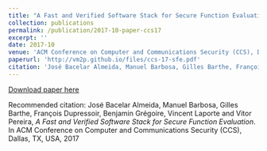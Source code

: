 ```yaml
---
title: "A Fast and Verified Software Stack for Secure Function Evaluation"
collection: publications
permalink: /publication/2017-10-paper-ccs17
excerpt: ''
date: 2017-10
venue: 'ACM Conference on Computer and Communications Security (CCS), Dallas, TX, USA, 2017'
paperurl: 'http://vm2p.github.io/files/ccs-17-sfe.pdf'
citation: 'José Bacelar Almeida, Manuel Barbosa, Gilles Barthe, François Dupressoir, Benjamin Grégoire, Vincent Laporte and Vitor Pereira, *A Fast and Verified Software Stack for Secure Function Evaluation*. In ACM Conference on Computer and Communications Security (CCS), Dallas, TX, USA, 2017'
---
```

[Download paper here](http://vm2p.github.io/files/ccs-17-sfe.pdf)

Recommended citation: José Bacelar Almeida, Manuel Barbosa, Gilles Barthe, François Dupressoir, Benjamin Grégoire, Vincent Laporte and Vitor Pereira, *A Fast and Verified Software Stack for Secure Function Evaluation*. In ACM Conference on Computer and Communications Security (CCS), Dallas, TX, USA, 2017

